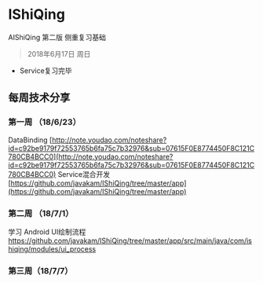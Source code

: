 # IShiQing
AIShiQing 第二版 侧重复习基础

> 2018年6月17日 周日
 - Service复习完毕

## 每周技术分享
### 第一周 （18/6/23）
DataBinding  [http://note.youdao.com/noteshare?id=c92be9179f72553765b6fa75c7b32976&sub=07615F0E8774450F8C121C780CB4BCC0](http://note.youdao.com/noteshare?id=c92be9179f72553765b6fa75c7b32976&sub=07615F0E8774450F8C121C780CB4BCC0)
Service混合开发 [https://github.com/javakam/IShiQing/tree/master/app](https://github.com/javakam/IShiQing/tree/master/app)

### 第二周 （18/7/1）
学习 Android UI绘制流程
https://github.com/javakam/IShiQing/tree/master/app/src/main/java/com/ishiqing/modules/ui_process

### 第三周（18/7/7）
